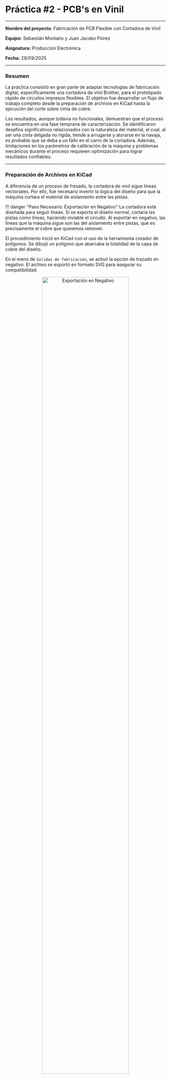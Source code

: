 # Práctica #2 - PCB's en Vinil

---

**Nombre del proyecto**: Fabricación de PCB Flexible con Cortadora de Vinil

**Equipo:** Sebastián Montaño y Juan Jacobo Flórez

**Asignatura:** Producción Electrónica

**Fecha:** 28/09/2025

---

### Resumen

La práctica consistió en gran parte de adaptar tecnologías de fabricación digital, específicamente una cortadora de vinil Brother, para el prototipado rápido de circuitos impresos flexibles. El objetivo fue desarrollar un flujo de trabajo completo desde la preparación de archivos en KiCad hasta la ejecución del corte sobre cinta de cobre. 

Los resultados, aunque todavia no funcionales, demuestran que el proceso se encuentra en una fase temprana de caracterización. Se identificaron desafíos significativos relacionados con la naturaleza del material, el cual, al ser una cinta delgada no rígida, tiende a arrugarse y atorarse en la navaja, es probable que se deba a un fallo en el carro de la cortadora. Además, limitaciones en los parámetros de calibración de la máquina y problemas mecánicos durante el proceso requieren optimización para lograr resultados confiables.

---

### Preparación de Archivos en KiCad

A diferencia de un proceso de fresado, la cortadora de vinil sigue líneas vectoriales. Por ello, fue necesario invertir la lógica del diseño para que la máquina cortara el material de aislamiento entre las pistas.

!!! danger "Paso Necesario: Exportación en Negativo"
    La cortadora está diseñada para seguir líneas. Si se exporta el diseño normal, cortaría las pistas como líneas, haciendo inviable el circuito. Al exportar en negativo, las líneas que la máquina sigue son las del aislamiento entre pistas, que es precisamente el cobre que queremos remover.

El procedimiento inició en KiCad con el uso de la herramienta creador de polígonos. Se dibujó un polígono que abarcaba la totalidad de la capa de cobre del diseño.

En el menú de `Salidas de fabricación`, se activó la opción de trazado en negativo. El archivo se exportó en formato SVG para asegurar su compatibilidad.

<figure style="text-align:center;">
  <img src="recursos/imgs/kicad_negativo.png" alt="Exportación en Negativo" style="width:80%;">
  <figcaption style="font-size:0.9em; color:gray;">Previsualización de la exportación en negativo en KiCad.</figcaption>
</figure>

---

### Preparación del Tapete y Material

La correcta fijación de la cinta de cobre es un paso iportante influyente en los parámetros de corte elegidos. Al ser una lámina metálica muy delgada y sin rigidez (similar a un tape), su comportamiento es muy diferente al del vinil convencional.

**Posicionamiento correcto del tapete:** La máquina Brother Scan N Cut SDX225 requiere que el tapete adhesivo se coloque de manera específica, con la flecha del tapete señalando hacia adentro de la máquina.

<figure style="text-align:center;">
  <img src="recursos/imgs/kicad_negativo.png" alt="Exportación en Negativo" style="width:80%;">
  <figcaption style="font-size:0.9em; color:gray;">Previsualización de la exportación en negativo en KiCad.</figcaption>
</figure>

**Adhesivo de Refuerzo:** Se aplicó una capa de pegamento extra sobre la cama adhesiva para contrarrestar la tendencia del material a moverse o arrugarse. Sobre esta se colocó una cama de sacrificio de vinil como protección, y finalmente la cinta de cobre sobre esta capa.

!!! warning "Área de Carga"
    Es importante asegurar que no haya material sobre los bordes negros del tapete, ya que esto puede interferir con el mecanismo de carga de la máquina.

**Carga del Material:** Con la cinta de cobre ya fijada, se posicionó el tapete alineando la flecha hacia adentro y se presionó el botón ubicado justo debajo del botón de `home` para cargar el tapete adhesivo en la máquina.

!!! tip "Mantenimiento del Tapete"
    Es indispensable limpiar el tapete con alcohol antes y después de cada uso. La acumulación de adhesivo y residuos de cobre puede afectar la planitud de la superficie y la calidad de futuros cortes. Para descargar el tapete, se presiona nuevamente el botón debajo de home.

---

### Proceso de Corte y Caracterización

Esta fase fue la más experimental. Se preparó el archivo en formato SVG (compatible con la máquina) en una memoria USB.

**Carga de archivos:** Se insertó la USB en el puerto ubicado en el costado derecho de la máquina. Con la máquina encendida y en la pantalla `Home`, se seleccionó la opción `Retrieve Data` y luego `Buscar dentro de USB` para acceder a los archivos compatibles (PHX, PHC, FCM, PES, SVG).

**Posicionamiento del diseño:** Una vez seleccionado el archivo, la máquina mostró una cuadrícula representando el área de corte. Se utilizó la opción `Edit` para arrastrar con el dedo el dibujo completo y posicionarlo en una zona de la cuadrícula donde se confirmaba la presencia de material.

!!! tip "Mantenimiento del Tapete"
    Antes de ejecutar el trabajo completo, se recomienda realizar una prueba de corte en una pequeña esquina del material para verificar la presión y profundidad del corte sin arruinar toda la pieza.

#### Configuración de Parámetros

La configuración utilizada se basó en experimentación y se accedió a través de la opción `cut` (corte) en el menú de configuración:

- **Cut speed:** 3
- **Cut pressure:** -9
- **Cut pressure manual:** -9
- **Cut amount:** auto
- **Half cut:** On
- **Half cut:** -2

!!! warning "Limitaciones de Calibración"
    La máquina Brother Scan N Cut SDX225 solo permite valores de calibración en números enteros, con especificaciones vagas sobre las unidades y direcciones que cada parámetro representa. Esta falta de precisión hace difícil reproducir resultados consistentes entre intentos. Es necesario colocar el material sobre otro sustrato (por ejemplo, vinil) para evitar daños a la base de la máquina.

---

### Resultados y Desafíos Observados

Los principales fallos del proceso estuvieron directamente relacionados con la naturaleza no rígida de la cinta de cobre y limitaciones mecánicas de la máquina.

**Arrugamiento del metal:** La presión de la navaja a menudo provocaba que la delgada lámina de cobre se arrugara en lugar de ser cortada limpiamente, afectando especialmente en secciones donde se requería mayor precisión.

**Atascamiento en la navaja:** Pequeños fragmentos de cobre se quedaban atorados en la punta de la navaja, ocasionando que en trazados posteriores el material fuera desgarrado en lugar de cortado.

**Problemas mecánicos:** Una rotura en la máquina requirió mantener manualmente el cabezal durante el proceso de corte, lo que seguramente causó inconsistencias fundamentales en la profundidad y uniformidad del corte.

#### Limitaciones Identificadas

- **Fijación inconsistente:** A pesar del refuerzo adhesivo y la cama de sacrificio, algunas áreas tendían a levantarse durante el corte.
- **Repetibilidad limitada:** Los resultados variaban significativamente entre intentos, sugiriendo alta sensibilidad a condiciones iniciales, problemas de calibración y problemas con el estado actual de la máquina.
- **Desgaste de herramienta:** La navaja suponemos requiere reemplazo debido a la naturaleza abrasiva del cobre.
- **Falta de precisión en parámetros:** La imposibilidad de ajustar valores con decimales limita el control fino necesario para este tipo de material.

#### Aspectos Funcionales

A pesar de los desafíos:

 El proceso demostró viabilidad para prototipos de baja complejidad bajo condiciones óptimas

---

### Conclusiones

El uso de cortadora de vinil para fabricación de PCB flexibles representa una alternativa interesante para prototipado rápido. Sin embargo, el proceso actual requiere:

1. **Caracterización sistemática:** Los parámetros de corte necesitan optimización basada en pruebas controladas.
2. **Mejoras en fijación:** Desarrollo de métodos más confiables para mantener la cinta de cobre plana y adherida durante todo el proceso.
3. **Resolución de limitaciones mecánicas:** Reparación o reemplazo de componentes dañados es fundamental para obtener resultados reproducibles.

La técnica se encuentra en fase experimental pero muestra potencial para circuitos simples y flexibles, representando una herramienta valiosa cuando se comprenden sus limitaciones actuales.

---